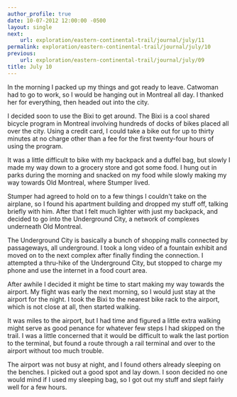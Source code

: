 ```yaml
---
author_profile: true
date: 10-07-2012 12:00:00 -0500
layout: single
next:
    url: exploration/eastern-continental-trail/journal/july/11
permalink: exploration/eastern-continental-trail/journal/july/10
previous:
    url: exploration/eastern-continental-trail/journal/july/09
title: July 10
---
```

In the morning I packed up my things and got ready to leave. Catwoman had to go to work, so I would be hanging out in Montreal all day. I thanked her for everything, then headed out into the city.

I decided soon to use the Bixi to get around. The Bixi is a cool shared bicycle program in Montreal involving hundreds of docks of bikes placed all over the city. Using a credit card, I could take a bike out for up to thirty minutes at no charge other than a fee for the first twenty-four hours of using the program.

It was a little difficult to bike with my backpack and a duffel bag, but slowly I made my way down to a grocery store and got some food. I hung out in parks during the morning and snacked on my food while slowly making my way towards Old Montreal, where Stumper lived.

Stumper had agreed to hold on to a few things I couldn't take on the airplane, so I found his apartment building and dropped my stuff off, talking briefly with him. After that I felt much lighter with just my backpack, and decided to go into the Underground City, a network of complexes underneath Old Montreal.

The Underground City is basically a bunch of shopping malls connected by passageways, all underground. I took a long video of a fountain exhibit and moved on to the next complex after finally finding the connection. I attempted a thru-hike of the Underground City, but stopped to charge my phone and use the internet in a food court area.

After awhile I decided it might be time to start making my way towards the airport. My flight was early the next morning, so I would just stay at the airport for the night. I took the Bixi to the nearest bike rack to the airport, which is not close at all, then started walking.

It was miles to the airport, but I had time and figured a little extra walking might serve as good penance for whatever few steps I had skipped on the trail. I was a little concerned that it would be difficult to walk the last portion to the terminal, but found a route through a rail terminal and over to the airport without too much trouble.

The airport was not busy at night, and I found others already sleeping on the benches. I picked out a good spot and lay down. I soon decided no one would mind if I used my sleeping bag, so I got out my stuff and slept fairly well for a few hours.